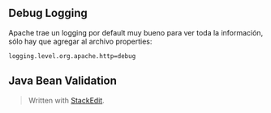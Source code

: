## Debug Logging

Apache trae un logging por default muy bueno para ver toda la información, sólo hay que agregar al archivo properties:

```
logging.level.org.apache.http=debug
```

## Java Bean Validation



> Written with [StackEdit](https://stackedit.io/).
<!--stackedit_data:
eyJoaXN0b3J5IjpbMTg4MTI2MjE4OCwtNTcxMjQ3NDkzLDc4Mz
U4NzIxM119
-->